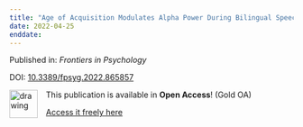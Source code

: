 ```yaml
---
title: "Age of Acquisition Modulates Alpha Power During Bilingual Speech Comprehension in Noise"
date: 2022-04-25
enddate:
---
```


Published in: *Frontiers in Psychology*

DOI: [10.3389/fpsyg.2022.865857](https://doi.org/10.3389/fpsyg.2022.865857)

<img src="https://upload.wikimedia.org/wikipedia/commons/thumb/7/77/Open_Access_logo_PLoS_transparent.svg/800px-Open_Access_logo_PLoS_transparent.svg.png" alt="drawing" width="50" align="left"/> &nbsp;&nbsp;&nbsp;This publication is available in **Open Access**! (Gold OA)

&nbsp;&nbsp;&nbsp;<a href="https://www.frontiersin.org/articles/10.3389/fpsyg.2022.865857/pdf">Access it freely here</a>

